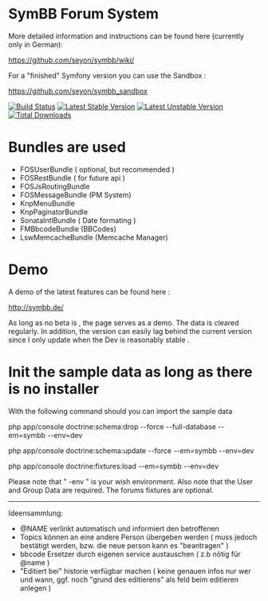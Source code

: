 # SymBB Forum System


More detailed information and instructions can be found here (currently only in German):

https://github.com/seyon/symbb/wiki/

For a "finished" Symfony version you can use the Sandbox :

https://github.com/seyon/symbb_sandbox

[![Build Status](https://travis-ci.org/seyon/symbb.png?branch=master)](https://travis-ci.org/seyon/symbb)
[![Latest Stable Version](https://poser.pugx.org/symbb/symbb/v/stable.png)](https://packagist.org/packages/symbb/symbb)
[![Latest Unstable Version](https://poser.pugx.org/symbb/symbb/v/unstable.png)](https://packagist.org/packages/symbb/symbb)
[![Total Downloads](https://poser.pugx.org/symbb/symbb/downloads.png)](https://packagist.org/packages/symbb/symbb)

# Bundles are used

- FOSUserBundle ( optional, but recommended )
- FOSRestBundle ( for future api )
- FOSJsRoutingBundle 
- FOSMessageBundle (PM System)
- KnpMenuBundle
- KnpPaginatorBundle
- SonataIntlBundle ( Date formating )
- FMBbcodeBundle (BBCodes)
- LswMemcacheBundle (Memcache Manager)

# Demo

A demo of the latest features can be found here :

http://symbb.de/

As long as no beta is , the page serves as a demo. The data is cleared regularly.
In addition, the version can easily lag behind the current version since I only update when the Dev is reasonably stable .

# Init the sample data as long as there is no installer


With the following command should you can import the sample data

 php app/console doctrine:schema:drop --force --full-database --em=symbb --env=dev

 php app/console doctrine:schema:update --force --em=symbb --env=dev

 php app/console doctrine:fixtures:load --em=symbb --env=dev


Please note that " -env " is your wish environment. 
Also note that the User and Group Data are required. The forums fixtures are optional.



-------
Ideensammlung:

- @NAME verlinkt automatisch und informiert den betroffenen
- Topics können an eine andere Person übergeben werden ( muss jedoch bestätigt werden, bzw. die neue person kann es "beantragen" )
- bbcode Ersetzer durch eigenen service austauschen ( z.b nötig für @name )
- "Editiert bei" historie verfügbar machen ( keine genauen infos nur wer und wann, ggf. noch "grund des editierens" als feld beim editieren anlegen )